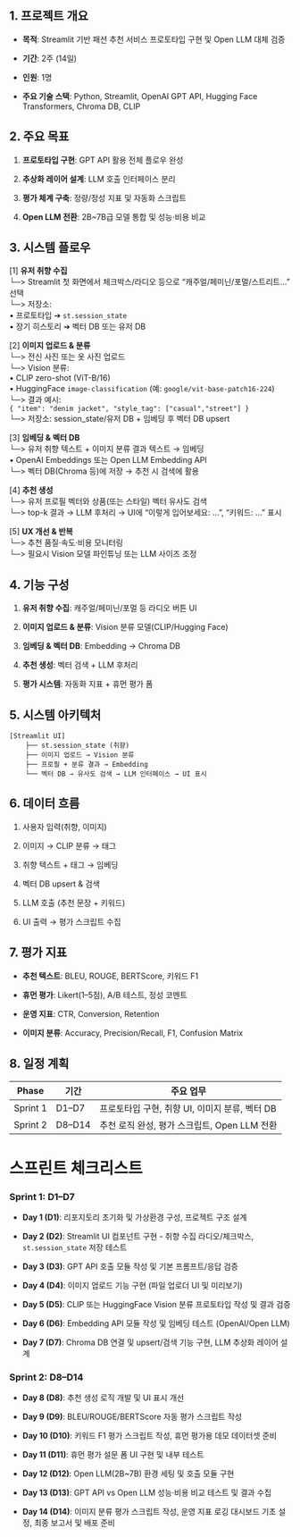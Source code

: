 

## 1. 프로젝트 개요

- **목적**: Streamlit 기반 패션 추천 서비스 프로토타입 구현 및 Open LLM 대체 검증
    
- **기간**: 2주 (14일)
    
- **인원**: 1명
    
- **주요 기술 스택**: Python, Streamlit, OpenAI GPT API, Hugging Face Transformers, Chroma DB, CLIP
    

## 2. 주요 목표

1. **프로토타입 구현**: GPT API 활용 전체 플로우 완성
    
2. **추상화 레이어 설계**: LLM 호출 인터페이스 분리
    
3. **평가 체계 구축**: 정량/정성 지표 및 자동화 스크립트
    
4. **Open LLM 전환**: 2B~7B급 모델 통합 및 성능·비용 비교
    

## 3. 시스템 플로우

[1] **유저 취향 수집**  
└─> Streamlit 첫 화면에서 체크박스/라디오 등으로 “캐주얼/페미닌/포멀/스트리트…” 선택  
└─> 저장소:  
• 프로토타입 ➔ `st.session_state`  
• 장기 히스토리 ➔ 벡터 DB 또는 유저 DB

[2] **이미지 업로드 & 분류**  
└─> 전신 사진 또는 옷 사진 업로드  
└─> Vision 분류:  
• CLIP zero-shot (ViT-B/16)  
• HuggingFace `image-classification` (예: `google/vit-base-patch16-224`)  
└─> 결과 예시:  
`{ "item": "denim jacket", "style_tag": ["casual","street"] }`  
└─> 저장소: session_state/유저 DB + 임베딩 후 벡터 DB upsert

[3] **임베딩 & 벡터 DB**  
└─> 유저 취향 텍스트 + 이미지 분류 결과 텍스트 → 임베딩  
• OpenAI Embeddings 또는 Open LLM Embedding API  
└─> 벡터 DB(Chroma 등)에 저장 → 추천 시 검색에 활용

[4] **추천 생성**  
└─> 유저 프로필 벡터와 상품(또는 스타일) 벡터 유사도 검색  
└─> top-k 결과 → LLM 후처리 → UI에 “이렇게 입어보세요: …”, “키워드: …” 표시

[5] **UX 개선 & 반복**  
└─> 추천 품질·속도·비용 모니터링  
└─> 필요시 Vision 모델 파인튜닝 또는 LLM 사이즈 조정

## 4. 기능 구성

1. **유저 취향 수집**: 캐주얼/페미닌/포멀 등 라디오 버튼 UI
    
2. **이미지 업로드 & 분류**: Vision 분류 모델(CLIP/Hugging Face)
    
3. **임베딩 & 벡터 DB**: Embedding → Chroma DB
    
4. **추천 생성**: 벡터 검색 + LLM 후처리
    
5. **평가 시스템**: 자동화 지표 + 휴먼 평가 폼
    

## 5. 시스템 아키텍처

```
[Streamlit UI]
    ├── st.session_state (취향)
    ├── 이미지 업로드 → Vision 분류
    ├── 프로필 + 분류 결과 → Embedding
    └── 벡터 DB → 유사도 검색 → LLM 인터페이스 → UI 표시
```

## 6. 데이터 흐름

1. 사용자 입력(취향, 이미지)
    
2. 이미지 → CLIP 분류 → 태그
    
3. 취향 텍스트 + 태그 → 임베딩
    
4. 벡터 DB upsert & 검색
    
5. LLM 호출 (추천 문장 + 키워드)
    
6. UI 출력 → 평가 스크립트 수집
    

## 7. 평가 지표

- **추천 텍스트**: BLEU, ROUGE, BERTScore, 키워드 F1
    
- **휴먼 평가**: Likert(1–5점), A/B 테스트, 정성 코멘트
    
- **운영 지표**: CTR, Conversion, Retention
    
- **이미지 분류**: Accuracy, Precision/Recall, F1, Confusion Matrix
    

## 8. 일정 계획

|Phase|기간|주요 업무|
|---|---|---|
|Sprint 1|D1–D7|프로토타입 구현, 취향 UI, 이미지 분류, 벡터 DB|
|Sprint 2|D8–D14|추천 로직 완성, 평가 스크립트, Open LLM 전환|

# 스프린트 체크리스트

### Sprint 1: D1–D7

- **Day 1 (D1)**: 리포지토리 초기화 및 가상환경 구성, 프로젝트 구조 설계
    
- **Day 2 (D2)**: Streamlit UI 컴포넌트 구현 - 취향 수집 라디오/체크박스, `st.session_state` 저장 테스트
    
- **Day 3 (D3)**: GPT API 호출 모듈 작성 및 기본 프롬프트/응답 검증
    
- **Day 4 (D4)**: 이미지 업로드 기능 구현 (파일 업로더 UI 및 미리보기)
    
- **Day 5 (D5)**: CLIP 또는 HuggingFace Vision 분류 프로토타입 작성 및 결과 검증
    
- **Day 6 (D6)**: Embedding API 모듈 작성 및 임베딩 테스트 (OpenAI/Open LLM)
    
- **Day 7 (D7)**: Chroma DB 연결 및 upsert/검색 기능 구현, LLM 추상화 레이어 설계
    

### Sprint 2: D8–D14

- **Day 8 (D8)**: 추천 생성 로직 개발 및 UI 표시 개선
    
- **Day 9 (D9)**: BLEU/ROUGE/BERTScore 자동 평가 스크립트 작성
    
- **Day 10 (D10)**: 키워드 F1 평가 스크립트 작성, 휴먼 평가용 데모 데이터셋 준비
    
- **Day 11 (D11)**: 휴먼 평가 설문 폼 UI 구현 및 내부 테스트
    
- **Day 12 (D12)**: Open LLM(2B~7B) 환경 세팅 및 호출 모듈 구현
    
- **Day 13 (D13)**: GPT API vs Open LLM 성능·비용 비교 테스트 및 결과 수집
    
- **Day 14 (D14)**: 이미지 분류 평가 스크립트 작성, 운영 지표 로깅 대시보드 기초 설정, 최종 보고서 및 배포 준비